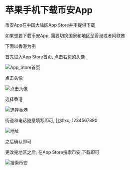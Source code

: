 # 苹果手机下载币安App

币安App在中国大陆区App Store并不提供下载

如果想要下载币安App, 需要切换国家和地区至香港或者阿联酋

下面以香港为例

首先进入App Store首页, 点击右边的头像

![App_Store首页](media/App_Store%E9%A6%96%E9%A1%B5-1.jpeg)



点击头像

![点击头像](media/%E7%82%B9%E5%87%BB%E5%A4%B4%E5%83%8F.jpeg)

选择香港

![选择香港](media/%E9%80%89%E6%8B%A9%E9%A6%99%E6%B8%AF.jpeg)

街道和电话随意填写即可, 比如xx, 1234567890

![地址](media/%E5%9C%B0%E5%9D%80.jpeg)

之后确认即可

更改完地区之后, 在App Store搜索币安,下载即可

![搜索币安](media/%E6%90%9C%E7%B4%A2%E5%B8%81%E5%AE%89.jpeg)
